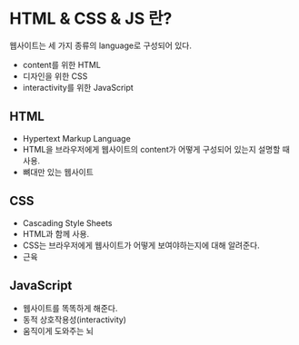 # HTML & CSS & JS 란?

웹사이트는 세 가지 종류의 language로 구성되어 있다.

- content를 위한 HTML
- 디자인을 위한 CSS
- interactivity를 위한 JavaScript

## HTML

- Hypertext Markup Language
- HTML을 브라우저에게 웹사이트의 content가 어떻게 구성되어 있는지 설명할 때 사용.
- 뼈대만 있는 웹사이트

## CSS

- Cascading Style Sheets
- HTML과 함께 사용.
- CSS는 브라우저에게 웹사이트가 어떻게 보여야하는지에 대해 알려준다.
- 근육

## JavaScript

- 웹사이트를 똑똑하게 해준다.
- 동적 상호작용성(interactivity)
- 움직이게 도와주는 뇌
